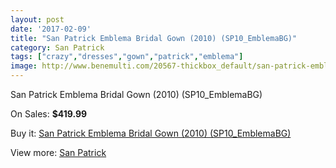 ```yaml
---
layout: post
date: '2017-02-09'
title: "San Patrick Emblema Bridal Gown (2010) (SP10_EmblemaBG)"
category: San Patrick
tags: ["crazy","dresses","gown","patrick","emblema"]
image: http://www.benemulti.com/20567-thickbox_default/san-patrick-emblema-bridal-gown-2010-sp10emblemabg.jpg
---
```

San Patrick Emblema Bridal Gown (2010) (SP10_EmblemaBG)

On Sales: **$419.99**
<a href="https://www.benemulti.com/en/san-patrick/7722-san-patrick-emblema-bridal-gown-2010-sp10emblemabg.html"><amp-img layout="responsive" width="600" height="600" src="//www.benemulti.com/20567-thickbox_default/san-patrick-emblema-bridal-gown-2010-sp10emblemabg.jpg" alt="San Patrick Emblema Bridal Gown (2010) (SP10_EmblemaBG) 0" /></a>
<a href="https://www.benemulti.com/en/san-patrick/7722-san-patrick-emblema-bridal-gown-2010-sp10emblemabg.html"><amp-img layout="responsive" width="600" height="600" src="//www.benemulti.com/20569-thickbox_default/san-patrick-emblema-bridal-gown-2010-sp10emblemabg.jpg" alt="San Patrick Emblema Bridal Gown (2010) (SP10_EmblemaBG) 1" /></a>
<a href="https://www.benemulti.com/en/san-patrick/7722-san-patrick-emblema-bridal-gown-2010-sp10emblemabg.html"><amp-img layout="responsive" width="600" height="600" src="//www.benemulti.com/20568-thickbox_default/san-patrick-emblema-bridal-gown-2010-sp10emblemabg.jpg" alt="San Patrick Emblema Bridal Gown (2010) (SP10_EmblemaBG) 2" /></a>

Buy it: [San Patrick Emblema Bridal Gown (2010) (SP10_EmblemaBG)](https://www.benemulti.com/en/san-patrick/7722-san-patrick-emblema-bridal-gown-2010-sp10emblemabg.html "San Patrick Emblema Bridal Gown (2010) (SP10_EmblemaBG)")

View more: [San Patrick](https://www.benemulti.com/en/61-san-patrick "San Patrick")